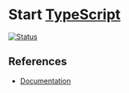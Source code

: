 # Start [TypeScript]

[TypeScript]: https://www.typescriptlang.org/

[![Status](https://img.shields.io/badge/TypeScript-3.8.3-brightgreen)](https://github.com/microsoft/TypeScript/tree/v3.8.3)

## References

* [Documentation](https://www.typescriptlang.org/docs/home.html)
